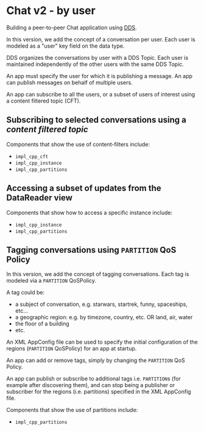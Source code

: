 # Chat v2 - by user

Building a peer-to-peer Chat application using [DDS](http://portals.omg.org/dds).

In this version, we add the concept of a conversation per user. Each user is
modeled as a "user" key field on the data type.

DDS organizes the conversations by user with a DDS Topic. Each user is
maintained independently of the other users with the same DDS Topic.

An app must specify the user for which it is publishing a message. An app can
publish messages on behalf of multiple users.

An app can subscribe to all the users, or a subset of users of interest using
a content filtered topic (CFT).


## Subscribing to selected conversations using a *content filtered topic*

Components that show the use of content-filters include:

 - `impl_cpp_cft`
 - `impl_cpp_instance`
 - `impl_cpp_partitions`


## Accessing a subset of updates from the DataReader view

Components that show how to access a specific instance include:

 - `impl_cpp_instance`
 - `impl_cpp_partitions`


## Tagging conversations using `PARTITION` QoS Policy

In this version, we add the concept of tagging conversations. Each tag
is modeled via a `PARTITION` QoSPolicy.

A tag could be:

- a subject of conversation, e.g. starwars, startrek, funny, spaceships, etc...
- a geographic region: e.g. by timezone, country, etc. OR land, air, water
- the floor of a building
- etc.

An XML AppConfig file can be used to specify the initial configuration of the
regions (`PARTITION` QoSPolicy) for an app at startup.

An app can add or remove tags, simply by changing the `PARTITION` QoS Policy.

An app can publish or subscribe to additional tags i.e. `PARTITION`s
(for example after discovering them), and can stop being  a publisher or
subscriber for the regions (i.e. partitions) specified in the XML AppConfig 
file.

Components that show the use of partitions include:

 - `impl_cpp_partitions`

